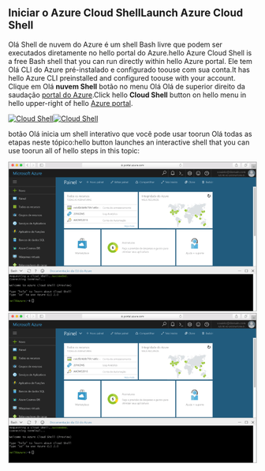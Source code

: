 
## <a name="launch-azure-cloud-shell"></a><span data-ttu-id="ab6ff-101">Iniciar o Azure Cloud Shell</span><span class="sxs-lookup"><span data-stu-id="ab6ff-101">Launch Azure Cloud Shell</span></span>

<span data-ttu-id="ab6ff-102">Olá Shell de nuvem do Azure é um shell Bash livre que podem ser executados diretamente no hello portal do Azure.</span><span class="sxs-lookup"><span data-stu-id="ab6ff-102">hello Azure Cloud Shell is a free Bash shell that you can run directly within hello Azure portal.</span></span> <span data-ttu-id="ab6ff-103">Ele tem Olá CLI do Azure pré-instalado e configurado toouse com sua conta.</span><span class="sxs-lookup"><span data-stu-id="ab6ff-103">It has hello Azure CLI preinstalled and configured toouse with your account.</span></span> <span data-ttu-id="ab6ff-104">Clique em Olá **nuvem Shell** botão no menu Olá Olá de superior direito da saudação [portal do Azure](https://portal.azure.com).</span><span class="sxs-lookup"><span data-stu-id="ab6ff-104">Click hello **Cloud Shell** button on hello menu in hello upper-right of hello [Azure portal](https://portal.azure.com).</span></span>

<span data-ttu-id="ab6ff-105">[![Cloud Shell](./media/cloud-shell-try-it/cloud-shell-menu.png)](https://portal.azure.com)</span><span class="sxs-lookup"><span data-stu-id="ab6ff-105">[![Cloud Shell](./media/cloud-shell-try-it/cloud-shell-menu.png)](https://portal.azure.com)</span></span>

<span data-ttu-id="ab6ff-106">botão Olá inicia um shell interativo que você pode usar toorun Olá todas as etapas neste tópico:</span><span class="sxs-lookup"><span data-stu-id="ab6ff-106">hello button launches an interactive shell that you can use toorun all of hello steps in this topic:</span></span>

<span data-ttu-id="ab6ff-107">[![Janela do Shell de nuvem no portal de Olá Olá mostrando captura de tela para](./media/cloud-shell-try-it/cloud-shell-safari.png)](https://portal.azure.com)</span><span class="sxs-lookup"><span data-stu-id="ab6ff-107">[![Screenshot showing hello Cloud Shell window in hello portal](./media/cloud-shell-try-it/cloud-shell-safari.png)](https://portal.azure.com)</span></span>











